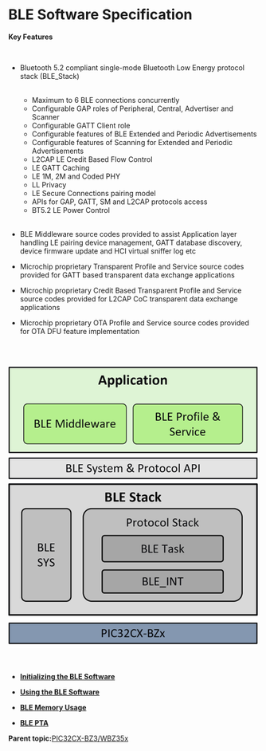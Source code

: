 # BLE Software Specification

**Key Features**

<br />

-   Bluetooth 5.2 compliant single-mode Bluetooth Low Energy protocol stack \(BLE\_Stack\)

    <br />

    -   Maximum to 6 BLE connections concurrently
    -   Configurable GAP roles of Peripheral, Central, Advertiser and Scanner
    -   Configurable GATT Client role
    -   Configurable features of BLE Extended and Periodic Advertisements
    -   Configurable features of Scanning for Extended and Periodic Advertisements
    -   L2CAP LE Credit Based Flow Control
    -   LE GATT Caching
    -   LE 1M, 2M and Coded PHY
    -   LL Privacy
    -   LE Secure Connections pairing model
    -   APIs for GAP, GATT, SM and L2CAP protocols access
    -   BT5.2 LE Power Control
    <br />

-   BLE Middleware source codes provided to assist Application layer handling LE pairing device management, GATT database discovery, device firmware update and HCI virtual sniffer log etc
-   Microchip proprietary Transparent Profile and Service source codes provided for GATT based transparent data exchange applications
-   Microchip proprietary Credit Based Transparent Profile and Service source codes provided for L2CAP CoC transparent data exchange applications
-   Microchip proprietary OTA Profile and Service source codes provided for OTA DFU feature implementation

<br />

<br />

![](GUID-379A05F4-564B-409B-8FEB-ABA99134CE79-low.png)

<br />

-   **[Initializing the BLE Software](GUID-24EA5598-FCEE-4072-9B6E-9543D8749FC5.md)**  

-   **[Using the BLE Software](GUID-D1093D0F-FEED-4585-90D3-CFBB87FE1839.md)**  

-   **[BLE Memory Usage](GUID-69E1BB6C-2985-4893-8F78-3A3D0CF1C54B.md)**  

-   **[BLE PTA](GUID-B51CB84B-C796-47F2-B083-EB2F0302AC33.md)**  


**Parent topic:**[PIC32CX-BZ3/WBZ35x](GUID-1F6AF334-EDDF-4C37-8BAE-9B246FD37EE5.md)

